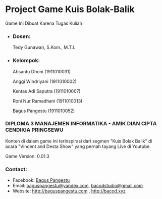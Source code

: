 # Project Game Kuis Bolak-Balik

Game Ini Dibuat Karena Tugas Kuliah

- ### Dosen:

  Tedy Gunawan, S.Kom., M.T.I.

- ### Kelompok:

  Ahsantu Dhoni (1911010031)

  Anggi Windriyani (1911010002)

  Kentas Adi Saputra (1911010007)

  Roni Nur Ramadhani (1911010013)

  Bagus Pangestu (1911010052)

### DIPLOMA 3 MANAJEMEN INFORMATIKA - AMIK DIAN CIPTA CENDIKIA PRINGSEWU

Konten di dalam game ini terinspirasi dari segmen "Kuis Bolak Balik" di acara "Vincent and Desta Show" yang pernah tayang Live di Youtube.

Game Version: 0.01.3

### Contact:

- Facebook: [Bagus Pangestu](https://fb.com/baguspangestucom)
- Email: baguspangestu@yandex.com, bacodstudio@gmail.com
- Website: http://baguspangestu.com , http://bacod.xyz
